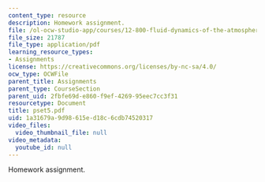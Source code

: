 ```yaml
---
content_type: resource
description: Homework assignment.
file: /ol-ocw-studio-app/courses/12-800-fluid-dynamics-of-the-atmosphere-and-ocean-fall-2004/1a31679a9d98615ed18c6cdb74520317_pset5.pdf
file_size: 21787
file_type: application/pdf
learning_resource_types:
- Assignments
license: https://creativecommons.org/licenses/by-nc-sa/4.0/
ocw_type: OCWFile
parent_title: Assignments
parent_type: CourseSection
parent_uid: 2fbfe69d-e860-f9ef-4269-95eec7cc3f31
resourcetype: Document
title: pset5.pdf
uid: 1a31679a-9d98-615e-d18c-6cdb74520317
video_files:
  video_thumbnail_file: null
video_metadata:
  youtube_id: null
---
```

Homework assignment.